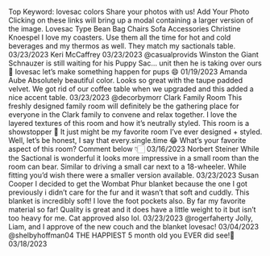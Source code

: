 Top Keyword: lovesac colors
Share your photos with us!
Add Your Photo
Clicking on these links will bring up a modal containing a larger version of the image.
Lovesac Type
Bean Bag Chairs
Sofa Accessories
Christine Knoespel
I love my coasters. Use them all the time for hot and cold beverages and my thermos as well. They match my sactionals table.
03/23/2023
Keri McCaffrey
03/23/2023
@casualprovids
Winston the Giant Schnauzer is still waiting for his Puppy Sac... unit then he is taking over ours 🐶 lovesac let’s make something happen for pups 😄
01/19/2023
Amanda Aube
Absolutely beautiful color. Looks so great with the taupe padded velvet. We got rid of our coffee table when we upgraded and this added a nice accent table.
03/23/2023
@decorbymorr
Clark Family Room
This freshly designed family room will definitely be the gathering place for everyone in the Clark family to convene and relax together.
I love the layered textures of this room and how it’s neutrally styled.
This room is a showstopper 🤩
It just might be my favorite room I’ve ever designed + styled.
Well, let’s be honest, I say that every.single.time 😂
What’s your favorite aspect of this room? Comment below 👇🏻
03/16/2023
Norbert Steiner
While the Sactional is wonderful it looks more impressive in a small room than the room can bear. Similar to driving a small car next to a 18-wheeler. While fitting you’d wish there were a smaller version available.
03/23/2023
Susan Cooper
I decided to get the Wombat Phur blanket because the one I got previously i didn’t care for the fur and it wasn’t that soft and cuddly. This blanket is incredibly soft! I love the foot pockets also. By far my favorite material so far! Quality is great and it does have a little weight to it but isn’t too heavy for me. Cat approved also lol.
03/23/2023
@rogerfaherty
Jolly, Liam, and I approve of the new couch and the blanket lovesac!
03/04/2023
@shelbyhoffman04
THE HAPPIEST 5 month old you EVER did see!🤍
03/18/2023